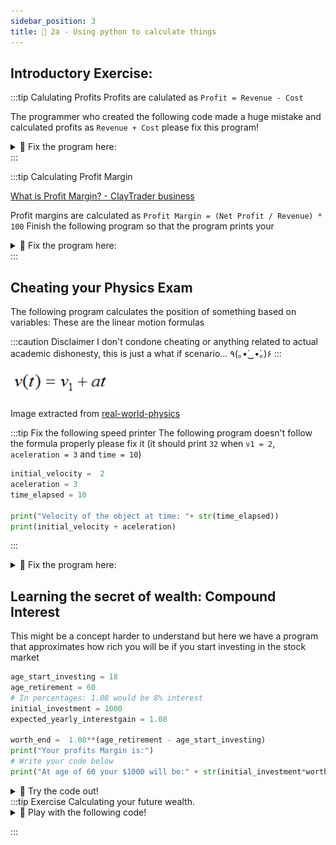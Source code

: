 ```yaml
---
sidebar_position: 3
title: 💯 2a - Using python to calculate things
---
```




## Introductory Exercise: 

:::tip Calulating Profits
Profits are calulated as `Profit = Revenue - Cost`

The programmer who created the following code made a huge mistake and calculated profits as `Revenue + Cost` please fix this program!
<details>
<summary>
 🔨 Fix the program here:
</summary>
<iframe src="https://trinket.io/embed/python/a4f88da201" width="100%" height="600" frameborder="0" marginwidth="0" marginheight="0" allowfullscreen></iframe>

</details>
:::


:::tip Calculating Profit Margin

[What is Profit Margin? - ClayTrader business](https://www.youtube.com/watch?v=pgmtxQNKe9Q&ab_channel=ClayTrader)

Profit margins are calculated as `Profit Margin = (Net Profit / Revenue) * 100`
Finish the following program so that the program prints your

<details>
<summary>
 🔨 Fix the program here:
</summary>
<iframe src="https://trinket.io/embed/python/d03bc0e07a" width="100%" height="600" frameborder="0" marginwidth="0" marginheight="0" allowfullscreen></iframe>

</details>
:::




## Cheating your Physics Exam
The following program calculates the position of something based on variables:
These are the linear motion formulas


:::caution Disclaimer
I don't condone cheating or anything related to actual academic dishonesty, this
is just a what if scenario... 	٩(｡•́‿•̀｡)۶
:::


<!-- ![](../../static/img/2022-05-04-02-16-59.png) -->
![](../../static/img/2022-05-04-02-48-50.png)

Image extracted from [real-world-physics](https://www.real-world-physics-problems.com/rectilinear-motion.html)


:::tip Fix the following speed printer
The following program doesn't follow the formula properly please fix it (it should print `32` when `v1 = 2`, `aceleration = 3` and `time = 10`)
```python
initial_velocity =  2
aceleration = 3
time_elapsed = 10

print("Velocity of the object at time: "+ str(time_elapsed))
print(initial_velocity + aceleration)
```
:::

<details>
<summary>
 🔨 Fix the program here:
</summary>
<iframe src="https://trinket.io/embed/python/0cf1c4e60d" width="100%" height="600" frameborder="0" marginwidth="0" marginheight="0" allowfullscreen></iframe>

</details>

## Learning the secret of wealth: Compound Interest
This might be a concept harder to understand but here we have a program that approximates how rich you will be if you start investing in the stock market

```python
age_start_investing = 18
age_retirement = 60
# In percentages: 1.08 would be 8% interest
initial_investment = 1000
expected_yearly_interestgain = 1.08

worth_end =  1.08**(age_retirement - age_start_investing)
print("Your profits Margin is:")
# Write your code below
print("At age of 60 your $1000 will be:" + str(initial_investment*worth_end))

```
<details>
<summary>
🧪 Try the code out! 
</summary>

<iframe src="https://trinket.io/embed/python/c8557f8656" width="100%" height="600" frameborder="0" marginwidth="0" marginheight="0" allowfullscreen></iframe>


</details>
:::tip Exercise Calculating your future wealth.
<details>
<summary>
🧪 Play with the following code!
</summary>


Play around with the next python code
- Try changing the age you start investing (e.g. from 18 to 20)
- Try changing your initial investment (e.g. from 1000 to 2000)
- Try Changing the interest_rate (e.g. from 8 % yearly to 12%)


<iframe src="https://trinket.io/embed/python/b66cc4b608" width="100%" height="600" frameborder="0" marginwidth="0" marginheight="0" allowfullscreen></iframe>
</details>

:::






